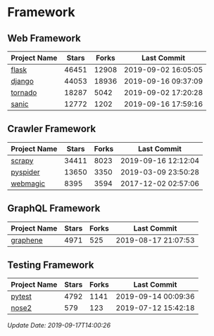 # Framework

## Web Framework

| Project Name | Stars | Forks | Last Commit |
| ------------ | ----- | ----- | ----------- |
| [flask](https://github.com/pallets/flask) | 46451 | 12908 | 2019-09-02 16:05:05 |
| [django](https://github.com/django/django) | 44053 | 18936 | 2019-09-16 09:37:09 |
| [tornado](https://github.com/tornadoweb/tornado) | 18287 | 5042 | 2019-09-02 17:20:28 |
| [sanic](https://github.com/huge-success/sanic) | 12772 | 1202 | 2019-09-16 17:59:16 |

## Crawler Framework

| Project Name | Stars | Forks | Last Commit |
| ------------ | ----- | ----- | ----------- |
| [scrapy](https://github.com/scrapy/scrapy) | 34411 | 8023 | 2019-09-16 12:12:04 |
| [pyspider](https://github.com/binux/pyspider) | 13650 | 3350 | 2019-03-09 23:50:28 |
| [webmagic](https://github.com/code4craft/webmagic) | 8395 | 3594 | 2017-12-02 02:57:06 |

## GraphQL Framework

| Project Name | Stars | Forks | Last Commit |
| ------------ | ----- | ----- | ----------- |
| [graphene](https://github.com/graphql-python/graphene) | 4971 | 525 | 2019-08-17 21:07:53 |

## Testing Framework

| Project Name | Stars | Forks | Last Commit |
| ------------ | ----- | ----- | ----------- |
| [pytest](https://github.com/pytest-dev/pytest) | 4792 | 1141 | 2019-09-14 00:09:36 |
| [nose2](https://github.com/nose-devs/nose2) | 579 | 123 | 2019-07-12 15:42:18 |

*Update Date: 2019-09-17T14:00:26*